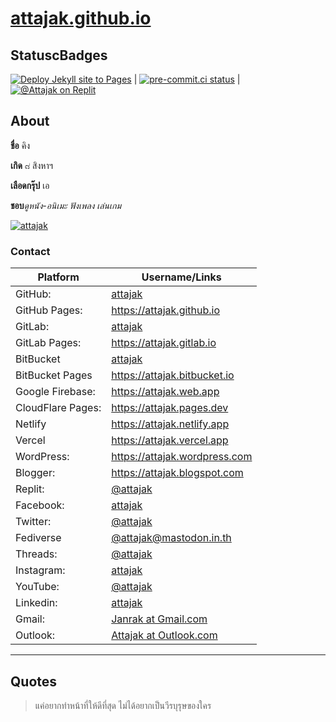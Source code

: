 # [attajak.github.io](https://attajak.github.io)

## StatuscBadges

[![Deploy Jekyll site to Pages](https://github.com/attajak/attajak.github.io/actions/workflows/jekyll.yml/badge.svg)](https://github.com/attajak/attajak.github.io/actions/workflows/jekyll.yml)
|
[![pre-commit.ci status](https://results.pre-commit.ci/badge/github/attajak/attajak.github.io/main.svg)](https://results.pre-commit.ci/latest/github/attajak/attajak.github.io/main)
|
[![@Attajak on Replit](https://replit.com/badge?caption=Projects%20on%20Replit)](https://replit.com/@attajak)

## About

**ชื่อ** คิง

**เกิด** ๘ สิงหาฯ

**เลือดกรุ๊ป** เอ

**ชอบ**_ดูหนัง-อนิเมะ_ _ฟังเพลง_ _เล่นเกม_

[![attajak](https://attajak.github.io/assets/images/attajak.jpg)](https://attajak.github.io)

### Contact

Platform | Username/Links
--- | ---
GitHub: | [attajak](https://github.com/attajak)
GitHub Pages: | <https://attajak.github.io>
GitLab: | [attajak](https://gitlab.com/attajak)
GitLab Pages: | <https://attajak.gitlab.io>
BitBucket | [attajak](https://bitbucket.com/attajak)
BitBucket Pages | <https://attajak.bitbucket.io>
Google Firebase: | <https://attajak.web.app>
CloudFlare Pages: | <https://attajak.pages.dev>
Netlify | <https://attajak.netlify.app>
Vercel | <https://attajak.vercel.app>
WordPress: | <https://attajak.wordpress.com>
Blogger: | <https://attajak.blogspot.com>
Replit: | [@attajak](https://replit.com/@attajak)
Facebook: | [attajak](https://facebook.com/attajak)
Twitter: | [@attajak](https://twitter.com/attajak)
Fediverse | [@attajak@mastodon.in.th](https://mastodon.in.th/@attajak)
Threads: | [@attajak](https://www.threads.net/@attajak)
Instagram: | [attajak](https://instagram.com/attajak)
YouTube: | [@attajak](https://youtube.com/@attajak)
Linkedin: | [attajak](https:/linkedin.com/in/attajak)
Gmail: | [Janrak at Gmail.com](mailto:janrak@gmail.com)
Outlook: | [Attajak at Outlook.com](mailto:attajak@outlook.com)

---

## Quotes

> แค่อยากทำหน้าที่ให้ดีที่สุด ไม่ได้อยากเป็นวีรบุรุษของใคร
